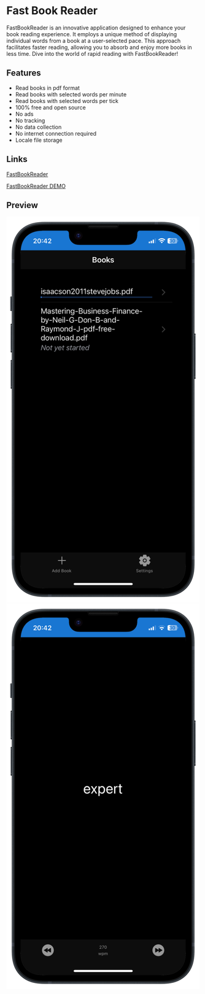# Fast Book Reader
FastBookReader is an innovative application designed to enhance your book reading experience. It employs a unique method of displaying individual words from a book at a user-selected pace. This approach facilitates faster reading, allowing you to absorb and enjoy more books in less time. Dive into the world of rapid reading with FastBookReader!

## Features
* Read books in pdf format
* Read books with selected words per minute
* Read books with selected words per tick
* 100% free and open source
* No ads
* No tracking
* No data collection
* No internet connection required
* Locale file storage
## Links
[FastBookReader](https://bartek6949.github.io/fast-book-reader/)

[FastBookReader DEMO](https://bartek6949.github.io/fast-book-reader/www/)

## Preview
![FastBookReader](landing/assets/IMG_1660-portrait.png)
![FastBookReader](landing/assets/IMG_1663-portrait.png)
